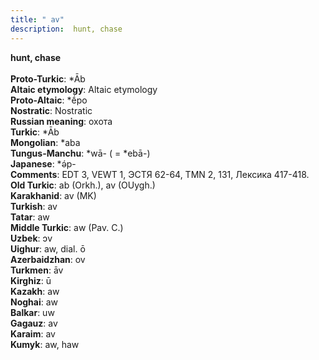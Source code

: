 ```yaml
---
title: " av"
description:  hunt, chase
---
```

<p data-pagefind-weight="0.5">
<strong> hunt, chase</strong><br><br>
<strong>Proto-Turkic</strong>:  *Āb<br>
<strong>Altaic etymology</strong>:  Altaic etymology<br>
<strong> Proto-Altaic</strong>:  *ḗpo<br>
<strong>Nostratic</strong>:  Nostratic<br>
<strong>Russian meaning</strong>:  охота<br>
<strong>Turkic</strong>:  *Āb<br>
<strong>Mongolian</strong>:  *aba<br>
<strong>Tungus-Manchu</strong>:  *wā- ( = *ebā-)<br>
<strong>Japanese</strong>:  *ǝ́p-<br>
<strong>Comments</strong>:  EDT 3, VEWT 1, ЭСТЯ 62-64, TMN 2, 131, Лексика 417-418.<br>
<strong>Old Turkic</strong>:  ab (Orkh.), av (OUygh.)<br>
<strong>Karakhanid</strong>:  av (MK)<br>
<strong>Turkish</strong>:  av<br>
<strong>Tatar</strong>:  aw<br>
<strong>Middle Turkic</strong>:  aw (Pav. C.)<br>
<strong>Uzbek</strong>:  ɔv<br>
<strong>Uighur</strong>:  aw, dial. ō<br>
<strong>Azerbaidzhan</strong>:  ov<br>
<strong>Turkmen</strong>:  āv<br>
<strong>Kirghiz</strong>:  ū<br>
<strong>Kazakh</strong>:  aw<br>
<strong>Noghai</strong>:  aw<br>
<strong>Balkar</strong>:  uw<br>
<strong>Gagauz</strong>:  av<br>
<strong>Karaim</strong>:  av<br>
<strong>Kumyk</strong>:  aw, haw<br>

</p>
